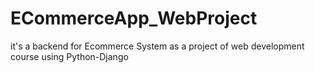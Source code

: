 # ECommerceApp_WebProject
it's a backend for Ecommerce System as a project of web development course using Python-Django
